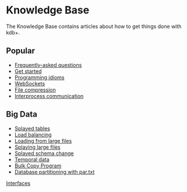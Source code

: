 # Knowledge Base

The Knowledge Base contains articles about how to get things done with kdb+.


## Popular 

-   [Frequently-asked questions](faq.md)         
-   [Get started](../learn.md)                   
-   [Programming idioms](programming-idioms.md)  
-   [WebSockets](websockets.md)                  
-   [File compression](file-compression.md)      
-   [Interprocess communication](ipc.md)         
 
                                             
## Big Data

-   [Splayed tables](splayed-tables.md)
-   [Load balancing](load-balancing.md)
-   [Loading from large files](loading-from-large-files.md)
-   [Splaying large files](splaying-large-files.md)
-   [Splayed schema change](splayed-schema-change.md)
-   [Temporal data](temporal-data.md)
-   [Bulk Copy Program](bcp.md)
-   [Database partitioning with par.txt](partition.md)



<i class="far fa-hand-point-right"></i>
[Interfaces](../interfaces/index.md)